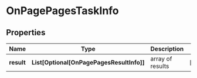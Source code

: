 # OnPagePagesTaskInfo


## Properties

| Name | Type | Description | Notes |
|------------ | ------------- | ------------- | -------------|
**result** | **List[Optional[OnPagePagesResultInfo]]** | array of results |[optional]|